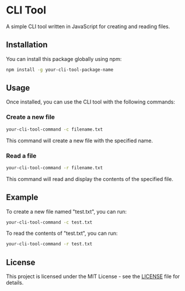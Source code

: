 # CLI Tool

A simple CLI tool written in JavaScript for creating and reading files.

## Installation

You can install this package globally using npm:

```bash
npm install -g your-cli-tool-package-name
```

## Usage

Once installed, you can use the CLI tool with the following commands:

### Create a new file

```bash
your-cli-tool-command -c filename.txt
```

This command will create a new file with the specified name.

### Read a file

```bash
your-cli-tool-command -r filename.txt
```

This command will read and display the contents of the specified file.

## Example

To create a new file named "test.txt", you can run:

```bash
your-cli-tool-command -c test.txt
```

To read the contents of "test.txt", you can run:

```bash
your-cli-tool-command -r test.txt
```

## License

This project is licensed under the MIT License - see the [LICENSE](LICENSE) file for details.

